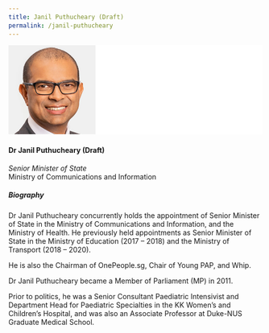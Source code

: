 ```yaml
---
title: Janil Puthucheary (Draft)
permalink: /janil-puthucheary
---
```

![Janil Puthucheary](/images/speakers/Putcheary-Janil.jpg)

#### **Dr Janil Puthucheary (Draft)**

*Senior Minister of State*  
Ministry of Communications and Information

##### **Biography**

Dr Janil Puthucheary concurrently holds the appointment of Senior Minister of State in the Ministry of Communications and Information, and the Ministry of Health. He previously held appointments as Senior Minister of State in the Ministry of Education (2017 – 2018) and the Ministry of Transport (2018 – 2020).

He is also the Chairman of OnePeople.sg, Chair of Young PAP, and Whip.

Dr Janil Puthucheary became a Member of Parliament (MP) in 2011.

Prior to politics, he was a Senior Consultant Paediatric Intensivist and Department Head for Paediatric Specialties in the KK Women’s and Children’s Hospital, and was also an Associate Professor at Duke-NUS Graduate Medical School.